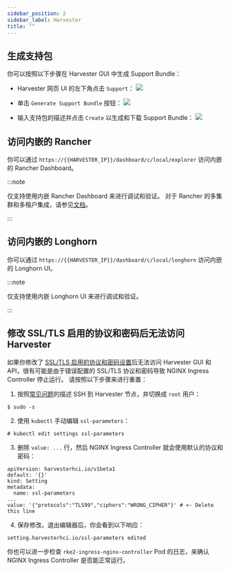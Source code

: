 ```yaml
---
sidebar_position: 2
sidebar_label: Harvester
title: ""
---
```


## 生成支持包

你可以按照以下步骤在 Harvester GUI 中生成 Support Bundle：

- Harvester 网页 UI 的左下角点击 `Support`：
   ![](/img/v1.0/troubleshooting/harvester-sb-support-link.png)

- 单击 `Generate Support Bundle` 按钮：
   ![](/img/v1.0/troubleshooting/harvester-sb-support-button.png)

- 输入支持包的描述并点击 `Create` 以生成和下载 Support Bundle：
   ![](/img/v1.0/troubleshooting/harvester-sb-support-modal.png)

## 访问内嵌的 Rancher

你可以通过 `https://{{HARVESTER_IP}}/dashboard/c/local/explorer` 访问内嵌的 Rancher Dashboard。

:::note

仅支持使用内嵌 Rancher Dashboard 来进行调试和验证。
对于 Rancher 的多集群和多租户集成，请参见[文档](../rancher/rancher-integration.md)。

:::

## 访问内嵌的 Longhorn

你可以通过 `https://{{HARVESTER_IP}}/dashboard/c/local/longhorn` 访问内嵌的 Longhorn UI。

:::note

仅支持使用内嵌 Longhorn UI 来进行调试和验证。

:::

## 修改 SSL/TLS 启用的协议和密码后无法访问 Harvester

如果你修改了 [SSL/TLS 启用的协议和密码设置](../settings/settings.md#ssl-参数)后无法访问 Harvester GUI 和 API，很有可能是由于错误配置的 SSL/TLS 协议和密码导致 NGINX Ingress Controller 停止运行。
请按照以下步骤来进行重置：

1. 按照[常见问题](../faq.md)的描述 SSH 到 Harvester 节点，并切换成 `root` 用户：
```
$ sudo -s
```
2. 使用 `kubectl` 手动编辑 `ssl-parameters`：
```
# kubectl edit settings ssl-parameters
```
3. 删除 `value: ...` 行，然后 NGINX Ingress Controller 就会使用默认的协议和密码：
```
apiVersion: harvesterhci.io/v1beta1
default: '{}'
kind: Setting
metadata:
  name: ssl-parameters
...
value: '{"protocols":"TLS99","ciphers":"WRONG_CIPHER"}' # <- Delete this line
```
4. 保存修改。退出编辑器后，你会看到以下响应：
```
setting.harvesterhci.io/ssl-parameters edited
```

你也可以进一步检查 `rke2-ingress-nginx-controller` Pod 的日志，来确认 NGINX Ingress Controller 是否能正常运行。
